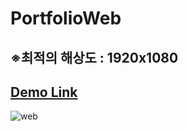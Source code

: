 # PortfolioWeb
## ※최적의 해상도 : 1920x1080
## [Demo Link](http://jack28.dothome.co.kr/Portfoilo/portfolio.html)

![web](https://user-images.githubusercontent.com/60656477/80166478-0ab28f00-8619-11ea-8a5e-08937ac209c7.png)
